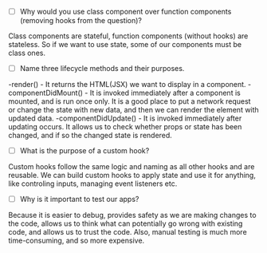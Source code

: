 - [ ] Why would you use class component over function components (removing hooks from the question)?

Class components are stateful, function components (without hooks) are stateless. So if we want to use state, some of our components must be class ones.



- [ ] Name three lifecycle methods and their purposes.

-render() - It returns the HTML(JSX) we want to display in a component.
-componentDidMount() - It is invoked immediately after a component is mounted, and is run once only. It is a good place to put a network request or change the state with new data, and then we can render the element with updated data.
-componentDidUpdate() - It is invoked immediately after updating occurs. It allows us to check whether props or state has been changed, and if so the changed state is rendered.



- [ ] What is the purpose of a custom hook?

Custom hooks follow the same logic and naming as all other hooks and are reusable. We can build custom hooks to apply state and use it for anything, like controling inputs, managing event listeners etc.



- [ ] Why is it important to test our apps?

Because it is easier to debug, provides safety as we are making changes to the code, allows us to think what can potentially go wrong with existing code, and allows us to trust the code. Also, manual testing is much more time-consuming, and so more expensive.